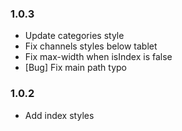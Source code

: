 ### 1.0.3

- Update categories style
- Fix channels styles below tablet
- Fix max-width when isIndex is false
- [Bug] Fix main path typo

### 1.0.2

- Add index styles